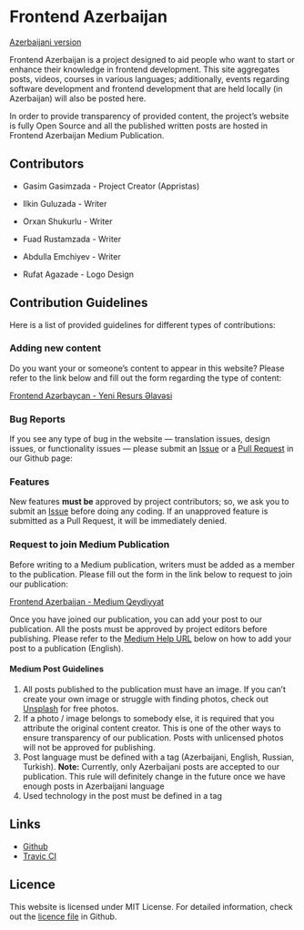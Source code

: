 # Frontend Azerbaijan

[Azerbaijani version](https://github.com/appristas/frontend.az/blob/master/README.az.md)

Frontend Azerbaijan is a project designed to aid people who want to start or enhance their knowledge in frontend development. This site aggregates posts, videos, courses in various languages; additionally, events regarding software development and frontend development that are held locally (in Azerbaijan) will also be posted here.

In order to provide transparency of provided content, the project’s website is fully Open Source and all the published written posts are hosted in Frontend Azerbaijan Medium Publication.

## Contributors

-   Gasim Gasimzada - Project Creator (Appristas)

-   Ilkin Guluzada - Writer

-   Orxan Shukurlu - Writer

-   Fuad Rustamzada - Writer

-   Abdulla Emchiyev - Writer

-   Rufat Agazade - Logo Design

## Contribution Guidelines

Here is a list of provided guidelines for different types of contributions:

### Adding new content

Do you want your or someone’s content to appear in this website? Please refer to the link below and fill out the form regarding the type of content:

[Frontend Azərbaycan - Yeni Resurs Əlavəsi](https://docs.google.com/forms/d/e/1FAIpQLSchkHEKzo1ptX_64LdigSYnsTscVRL_BCSVsbrXTdBZAphk-A/viewform)

### Bug Reports

If you see any type of bug in the website — translation issues, design issues, or functionality issues — please submit an [Issue](https://github.com/appristas/frontend.az/issues) or a [Pull Request](https://github.com/appristas/frontend.az/pulls) in our Github page:

### Features

New features **must be** approved by project contributors; so, we ask you to submit an [Issue](https://github.com/appristas/frontend.az/issues) before doing any coding. If an unapproved feature is submitted as a Pull Request, it will be immediately denied.

### Request to join Medium Publication

Before writing to a Medium publication, writers must be added as a member to the publication. Please fill out the form in the link below to request to join our publication:

[Frontend Azerbaijan - Medium Qeydiyyat](https://docs.google.com/forms/d/e/1FAIpQLSeQkp8PyHC2TLdmw0ngBhC6DoiTzVDC9XzRsoN89xKkyAOI2A/viewform)

Once you have joined our publication, you can add your post to our publication. All the posts must be approved by project editors before publishing. Please refer to the [Medium Help URL](https://help.medium.com/hc/en-us/articles/213904978-Add-draft-or-post-to-publication) below on how to add your post to a publication (English).

#### Medium Post Guidelines

1. All posts published to the publication must have an image. If you can’t create your own image or struggle with finding photos, check out [Unsplash](https://www.unsplash.com) for free photos.
2. If a photo / image belongs to somebody else, it is required that you attribute the original content creator. This is one of the other ways to ensure transparency of our publication. Posts with unlicensed photos will not be approved for publishing.
3. Post language must be defined with a tag (Azerbaijani, English, Russian, Turkish). **Note:** Currently, only Azerbaijani posts are accepted to our publication. This rule will definitely change in the future once we have enough posts in Azerbaijani language
4. Used technology in the post must be defined in a tag

## Links

-   [Github](https://github.com/appristas/frontend.az)
-   [Travic CI](https://travis-ci.org/appristas/frontend.az)

## Licence

This website is licensed under MIT License. For detailed information, check out the [licence file](https://github.com/appristas/frontend.az/blob/master/LICENSE) in Github.
